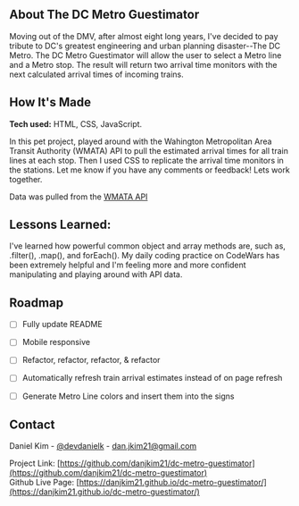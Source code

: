 ## About The DC Metro Guestimator

Moving out of the DMV, after almost eight long years, I've decided to pay tribute to DC's greatest engineering and urban planning disaster--The DC Metro. The DC Metro Guestimator will allow the user to select a Metro line and a Metro stop. The result will return two arrival time monitors with the next calculated arrival times of incoming trains.


## How It's Made

**Tech used:** HTML, CSS, JavaScript. <br>

In this pet project, played around with the Wahington Metropolitan Area Transit Authority (WMATA) API to pull the estimated arrival times for all train lines at each stop. Then I used CSS to replicate the arrival time monitors in the stations. Let me know if you have any comments or feedback! Lets work together. <br>

Data was pulled from the [WMATA API](https://developer.wmata.com/)

## Lessons Learned:

I've learned how powerful common object and array methods are, such as, .filter(), .map(), and forEach(). My daily coding practice on CodeWars has been extremely helpful and I'm feeling more and more confident manipulating and playing around with API data.

## Roadmap

- [ ] Fully update README
- [ ] Mobile responsive
- [ ] Refactor, refactor, refactor, & refactor
- [ ] Automatically refresh train arrival estimates instead of on page refresh
- [ ] Generate Metro Line colors and insert them into the signs


<!-- CONTACT -->
## Contact

Daniel Kim - [@devdanielk](https://twitter.com/devdanielk) - dan.jkim21@gmail.com

Project Link: [https://github.com/danjkim21/dc-metro-guestimator](https://github.com/danjkim21/dc-metro-guestimator) 
<br>
Github Live Page: [https://danjkim21.github.io/dc-metro-guestimator/](https://danjkim21.github.io/dc-metro-guestimator/)
